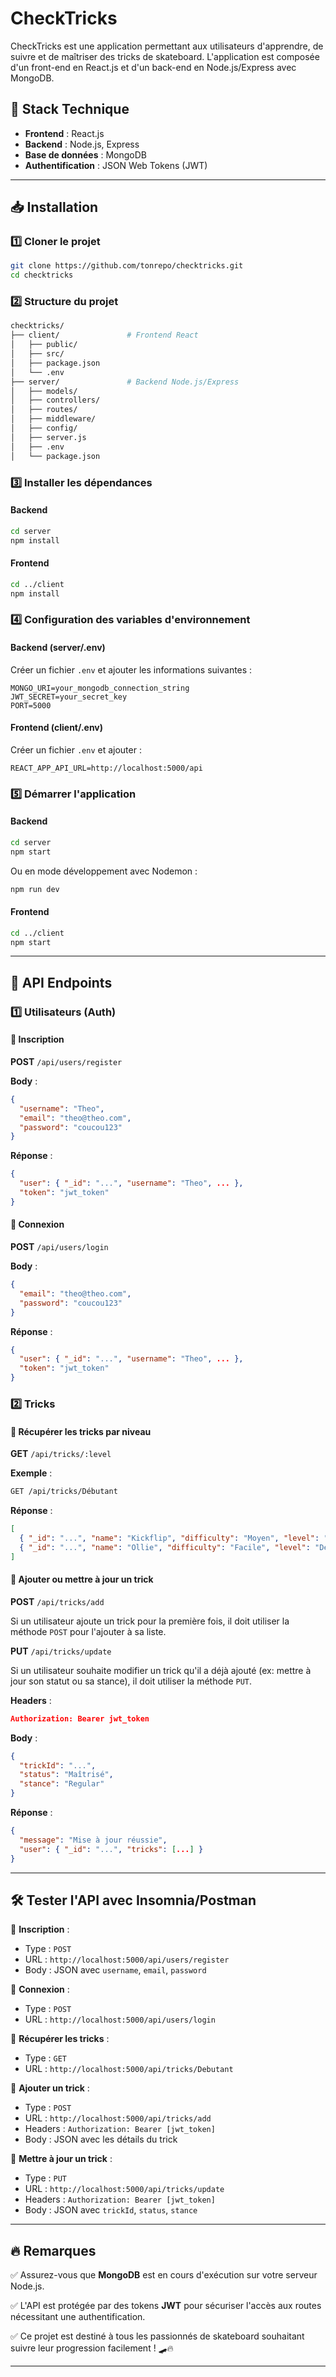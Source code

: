 # CheckTricks

CheckTricks est une application permettant aux utilisateurs d'apprendre, de suivre et de maîtriser des tricks de skateboard. L'application est composée d'un front-end en React.js et d'un back-end en Node.js/Express avec MongoDB.

## 🚀 Stack Technique

- **Frontend** : React.js
- **Backend** : Node.js, Express
- **Base de données** : MongoDB
- **Authentification** : JSON Web Tokens (JWT)

---

## 📥 Installation

### 1️⃣ Cloner le projet
```bash
git clone https://github.com/tonrepo/checktricks.git
cd checktricks
```

### 2️⃣ Structure du projet
```bash
checktricks/
├── client/               # Frontend React
│   ├── public/
│   ├── src/
│   ├── package.json
│   └── .env
├── server/               # Backend Node.js/Express
│   ├── models/
│   ├── controllers/
│   ├── routes/
│   ├── middleware/
│   ├── config/
│   ├── server.js
│   ├── .env
│   └── package.json
```

### 3️⃣ Installer les dépendances

#### Backend
```bash
cd server
npm install
```

#### Frontend
```bash
cd ../client
npm install
```

### 4️⃣ Configuration des variables d'environnement

#### Backend (server/.env)
Créer un fichier `.env` et ajouter les informations suivantes :
```env
MONGO_URI=your_mongodb_connection_string
JWT_SECRET=your_secret_key
PORT=5000
```

#### Frontend (client/.env)
Créer un fichier `.env` et ajouter :
```env
REACT_APP_API_URL=http://localhost:5000/api
```

### 5️⃣ Démarrer l'application

#### Backend
```bash
cd server
npm start
```
Ou en mode développement avec Nodemon :
```bash
npm run dev
```

#### Frontend
```bash
cd ../client
npm start
```

---

## 📡 API Endpoints

### 1️⃣ Utilisateurs (Auth)

#### 🔹 Inscription
**POST** `/api/users/register`

**Body** :
```json
{
  "username": "Theo",
  "email": "theo@theo.com",
  "password": "coucou123"
}
```

**Réponse** :
```json
{
  "user": { "_id": "...", "username": "Theo", ... },
  "token": "jwt_token"
}
```

#### 🔹 Connexion
**POST** `/api/users/login`

**Body** :
```json
{
  "email": "theo@theo.com",
  "password": "coucou123"
}
```

**Réponse** :
```json
{
  "user": { "_id": "...", "username": "Theo", ... },
  "token": "jwt_token"
}
```

### 2️⃣ Tricks

#### 🔹 Récupérer les tricks par niveau
**GET** `/api/tricks/:level`

**Exemple** :
```bash
GET /api/tricks/Débutant
```

**Réponse** :
```json
[
  { "_id": "...", "name": "Kickflip", "difficulty": "Moyen", "level": "Débutant" },
  { "_id": "...", "name": "Ollie", "difficulty": "Facile", "level": "Débutant" }
]
```

#### 🔹 Ajouter ou mettre à jour un trick

**POST** `/api/tricks/add`

Si un utilisateur ajoute un trick pour la première fois, il doit utiliser la méthode `POST` pour l'ajouter à sa liste.

**PUT** `/api/tricks/update`

Si un utilisateur souhaite modifier un trick qu'il a déjà ajouté (ex: mettre à jour son statut ou sa stance), il doit utiliser la méthode `PUT`.

**Headers** :
```json
Authorization: Bearer jwt_token
```

**Body** :
```json
{
  "trickId": "...",
  "status": "Maîtrisé",
  "stance": "Regular"
}
```

**Réponse** :
```json
{
  "message": "Mise à jour réussie",
  "user": { "_id": "...", "tricks": [...] }
}
```

---

## 🛠 Tester l'API avec Insomnia/Postman

🔹 **Inscription** :
- Type : `POST`
- URL : `http://localhost:5000/api/users/register`
- Body : JSON avec `username`, `email`, `password`

🔹 **Connexion** :
- Type : `POST`
- URL : `http://localhost:5000/api/users/login`

🔹 **Récupérer les tricks** :
- Type : `GET`
- URL : `http://localhost:5000/api/tricks/Debutant`

🔹 **Ajouter un trick** :
- Type : `POST`
- URL : `http://localhost:5000/api/tricks/add`
- Headers : `Authorization: Bearer [jwt_token]`
- Body : JSON avec les détails du trick

🔹 **Mettre à jour un trick** :
- Type : `PUT`
- URL : `http://localhost:5000/api/tricks/update`
- Headers : `Authorization: Bearer [jwt_token]`
- Body : JSON avec `trickId`, `status`, `stance`

---

## 🔥 Remarques

✅ Assurez-vous que **MongoDB** est en cours d'exécution sur votre serveur Node.js.

✅ L'API est protégée par des tokens **JWT** pour sécuriser l'accès aux routes nécessitant une authentification.

✅ Ce projet est destiné à tous les passionnés de skateboard souhaitant suivre leur progression facilement ! 🛹🔥

---